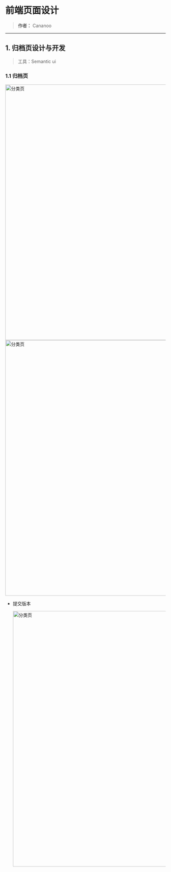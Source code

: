 # 前端页面设计
> **作者：** Cananoo

---

## 1. 归档页设计与开发
> 工具：Semantic ui

### 1.1 归档页
<img src="https://user-images.githubusercontent.com/103165360/260030199-9f6a6dab-3719-4c72-8cdd-8da7ee02f3d5.png" alt="分类页" width="800">  
<img src="https://user-images.githubusercontent.com/103165360/260030259-1ee1e0a6-72dc-4f76-b5de-92f58232aab7.png" alt="分类页" width="800">  




- 提交版本

  <img src="https://user-images.githubusercontent.com/103165360/260029869-4830ec4e-7f2d-49ec-a4a6-c3ddad025799.png" alt="分类页" width="800">  


  
